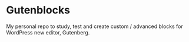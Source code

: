# Gutenblocks

My personal repo to study, test and create custom / advanced blocks for WordPress new editor, Gutenberg.